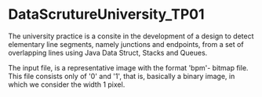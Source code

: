 # DataScrutureUniversity_TP01

The university practice is a consite in the development of a design to detect elementary line segments, namely junctions and endpoints, from a set of overlapping lines using Java Data Struct, Stacks and Queues.

The input file, is a representative image with the format 'bpm'- bitmap file. This file consists only of '0' and '1', that is, basically a binary image, in which we consider the width 1 pixel. 





